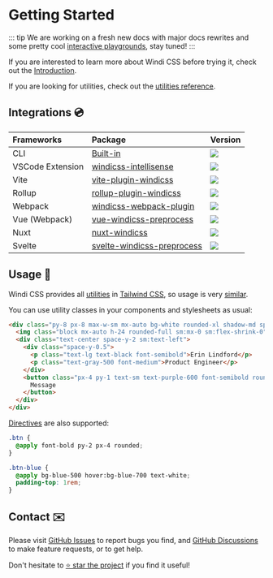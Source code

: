 [windi css]: https://github.com/windicss/windicss
[tailwind css]: https://tailwindcss.com/docs
[discussions]: https://github.com/windicss/windicss/discussions
[GitHub Issues]: https://github.com/windicss/windicss/issues?q=is%3Aissue+is%3Aopen+sort%3Aupdated-desc
[GitHub Discussions]: https://github.com/windicss/windicss/discussions
[utilities reference]: /utilities/
[utilities]: /utilities/
[directives]: /guide/directives

# Getting Started

::: tip
We are working on a fresh new docs with major docs rewrites and some pretty cool [interactive playgrounds](https://twitter.com/antfu7/status/1371779599084888064?s=20), stay tuned!
:::

If you are interested to learn more about Windi CSS before trying it, check out the [Introduction](./introduction).

If you are looking for utilities, check out the [utilities reference].

## Integrations 💿

| Frameworks | Package | Version |
| :-- | :-- | :-- |
| CLI | [Built-in](https://windicss.org/guide/cli) | ![](https://img.shields.io/npm/v/windicss?label=&color=0EA5E9) |
| VSCode Extension | [windicss-intellisense](https://github.com/windicss/windicss-intellisense) | ![](https://img.shields.io/visual-studio-marketplace/v/voorjaar.windicss-intellisense.svg?label=&color=1388bd) |
| Vite | [vite-plugin-windicss](https://github.com/windicss/vite-plugin-windicss) | ![](https://img.shields.io/npm/v/vite-plugin-windicss?label=&color=0EA5E9) |
| Rollup | [rollup-plugin-windicss](https://github.com/windicss/vite-plugin-windicss/tree/main/packages/rollup-plugin-windicss) | ![](https://img.shields.io/npm/v/rollup-plugin-windicss?label=&color=1388bd) |
| Webpack | [windicss-webpack-plugin](https://github.com/windicss/windicss-webpack-plugin) | ![](https://img.shields.io/npm/v/windicss-webpack-plugin?label=&color=1388bd) |
| Vue (Webpack) | [vue-windicss-preprocess](https://github.com/windicss/vue-windicss-preprocess) | ![](https://img.shields.io/npm/v/vue-windicss-preprocess?label=&color=0EA5E9) |
| Nuxt | [nuxt-windicss](https://github.com/windicss/nuxt-windicss-module) | ![](https://img.shields.io/npm/v/nuxt-windicss?label=&color=1388bd) |
| Svelte | [svelte-windicss-preprocess](https://github.com/windicss/svelte-windicss-preprocess) | ![](https://img.shields.io/npm/v/svelte-windicss-preprocess?label=&color=1388bd) |

## Usage 🚀

Windi CSS provides all [utilities] in [Tailwind CSS], so usage is very [similar][tailwind css].

You can use utility classes in your components and stylesheets as usual:

```html
<div class="py-8 px-8 max-w-sm mx-auto bg-white rounded-xl shadow-md space-y-2 sm:py-4 sm:flex sm:items-center sm:space-y-0 sm:space-x-6">
  <img class="block mx-auto h-24 rounded-full sm:mx-0 sm:flex-shrink-0" src="/img/erin-lindford.jpg" alt="Woman's Face" />
  <div class="text-center space-y-2 sm:text-left">
    <div class="space-y-0.5">
      <p class="text-lg text-black font-semibold">Erin Lindford</p>
      <p class="text-gray-500 font-medium">Product Engineer</p>
    </div>
    <button class="px-4 py-1 text-sm text-purple-600 font-semibold rounded-full border border-purple-200 hover:text-white hover:bg-purple-600 hover:border-transparent focus:outline-none focus:ring-2 focus:ring-purple-600 focus:ring-offset-2">
      Message
    </button>
  </div>
</div>
```

[Directives] are also supported:

```css
.btn {
  @apply font-bold py-2 px-4 rounded;
}

.btn-blue {
  @apply bg-blue-500 hover:bg-blue-700 text-white;
  padding-top: 1rem;
}
```

## Contact ✉️

Please visit [GitHub Issues] to report bugs you find, and [GitHub Discussions] to make feature requests, or to get help.

Don't hesitate to [⭐️ star the project][Windi CSS] if you find it useful!
